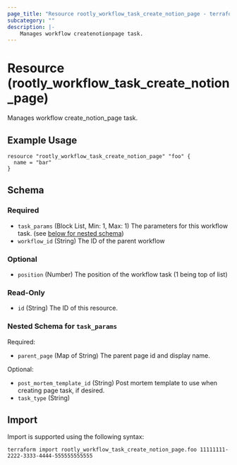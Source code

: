 ```yaml
---
page_title: "Resource rootly_workflow_task_create_notion_page - terraform-provider-rootly"
subcategory: ""
description: |-
    Manages workflow createnotionpage task.
---
```


# Resource (rootly_workflow_task_create_notion_page)

Manages workflow create_notion_page task.

## Example Usage

```
resource "rootly_workflow_task_create_notion_page" "foo" {
  name = "bar"
}
```

<!-- schema generated by tfplugindocs -->
## Schema

### Required

- `task_params` (Block List, Min: 1, Max: 1) The parameters for this workflow task. (see [below for nested schema](#nestedblock--task_params))
- `workflow_id` (String) The ID of the parent workflow

### Optional

- `position` (Number) The position of the workflow task (1 being top of list)

### Read-Only

- `id` (String) The ID of this resource.

<a id="nestedblock--task_params"></a>
### Nested Schema for `task_params`

Required:

- `parent_page` (Map of String) The parent page id and display name.

Optional:

- `post_mortem_template_id` (String) Post mortem template to use when creating page task, if desired.
- `task_type` (String)

## Import

Import is supported using the following syntax:

```shell
terraform import rootly_workflow_task_create_notion_page.foo 11111111-2222-3333-4444-555555555555
```